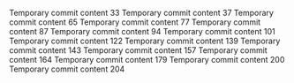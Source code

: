 Temporary commit content 33
Temporary commit content 37
Temporary commit content 65
Temporary commit content 77
Temporary commit content 87
Temporary commit content 94
Temporary commit content 101
Temporary commit content 122
Temporary commit content 139
Temporary commit content 143
Temporary commit content 157
Temporary commit content 164
Temporary commit content 179
Temporary commit content 200
Temporary commit content 204
